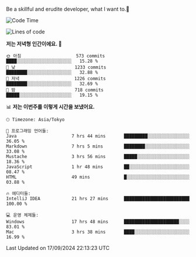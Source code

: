 Be a skillful and erudite developer, what I want to.👶

<!--START_SECTION:waka-->
![Code Time](http://img.shields.io/badge/Code%20Time-1%2C279%20hrs%2043%20mins-blue)

![Lines of code](https://img.shields.io/badge/%EC%A0%80%EB%8A%94%20%EC%97%AC%ED%83%9C%EA%B9%8C%EC%A7%80%20-2.9%20million%20%EC%A4%84%EC%9D%98%20%EC%BD%94%EB%93%9C%EB%A5%BC%20%EC%9E%91%EC%84%B1%ED%96%88%EC%96%B4%EC%9A%94.-blue)

**저는 저녁형 인간이에요. 🦉** 

```text
🌞 아침                     573 commits         ████░░░░░░░░░░░░░░░░░░░░░   15.28 % 
🌆 낮　                     1233 commits        ████████░░░░░░░░░░░░░░░░░   32.88 % 
🌃 저녁                     1226 commits        ████████░░░░░░░░░░░░░░░░░   32.69 % 
🌙 밤　                     718 commits         █████░░░░░░░░░░░░░░░░░░░░   19.15 % 
```


📊 **저는 이번주를 이렇게 시간을 보냈어요.** 

```text
🕑︎ Timezone: Asia/Tokyo

💬 프로그래밍 언어들: 
Java                     7 hrs 44 mins       █████████░░░░░░░░░░░░░░░░   36.05 % 
Markdown                 7 hrs 5 mins        ████████░░░░░░░░░░░░░░░░░   33.08 % 
Mustache                 3 hrs 56 mins       █████░░░░░░░░░░░░░░░░░░░░   18.36 % 
JavaScript               1 hr 48 mins        ██░░░░░░░░░░░░░░░░░░░░░░░   08.47 % 
HTML                     49 mins             █░░░░░░░░░░░░░░░░░░░░░░░░   03.88 % 

🔥 에디터들: 
IntelliJ IDEA            21 hrs 27 mins      █████████████████████████   100.00 % 

💻 운영 체제들: 
Windows                  17 hrs 48 mins      █████████████████████░░░░   83.01 % 
Mac                      3 hrs 38 mins       ████░░░░░░░░░░░░░░░░░░░░░   16.99 % 
```


 Last Updated on 17/09/2024 22:13:23 UTC
<!--END_SECTION:waka-->
